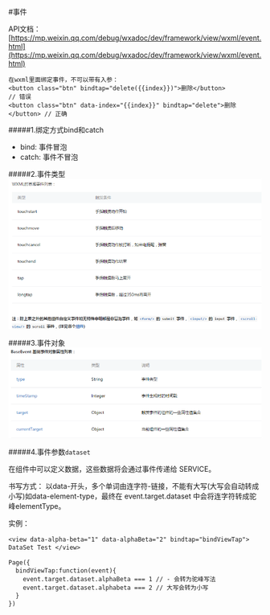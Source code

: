 #事件

API文档：[https://mp.weixin.qq.com/debug/wxadoc/dev/framework/view/wxml/event.html](https://mp.weixin.qq.com/debug/wxadoc/dev/framework/view/wxml/event.html)

```
在wxml里面绑定事件，不可以带有入参：
<button class="btn" bindtap="delete({{index}})">删除</button>             // 错误
<button class="btn" data-index="{{index}}" bindtap="delete">删除</button> // 正确
```

#####1.绑定方式bind和catch

* bind: 事件冒泡
* catch: 事件不冒泡

#####2.事件类型
![](/assets/wechat-event.png)

#####3.事件对象
![](/assets/wechat-event-obj.png)

#####4.事件参数```dataset```

在组件中可以定义数据，这些数据将会通过事件传递给 SERVICE。 

书写方式： 以data-开头，多个单词由连字符-链接，不能有大写(大写会自动转成小写)如data-element-type，最终在 event.target.dataset 中会将连字符转成驼峰elementType。

实例：
```
<view data-alpha-beta="1" data-alphaBeta="2" bindtap="bindViewTap"> DataSet Test </view>
```

```
Page({
  bindViewTap:function(event){
    event.target.dataset.alphaBeta === 1 // - 会转为驼峰写法
    event.target.dataset.alphabeta === 2 // 大写会转为小写
  }
})
```

